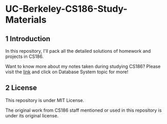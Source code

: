 # UC-Berkeley-CS186-Study-Materials

## 1 Introduction

In this repository, I'll pack all the detailed solutions of homework and projects in CS186.

Want to know more about my notes taken during studying CS186? Please visit the [link](https://csstudy.pages.dev/) and click on Database System topic for more!

## 2 License

This repository is under MIT License.

The original work from CS186 staff mentioned or used in this repository is under its original license.
